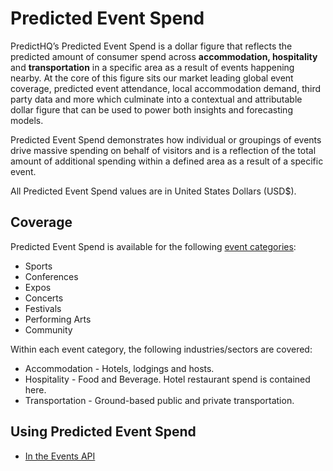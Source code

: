 # Predicted Event Spend

PredictHQ’s Predicted Event Spend is a dollar figure that reflects the predicted amount of consumer spend across **accommodation, hospitality** and **transportation** in a specific area as a result of events happening nearby. At the core of this figure sits our market leading global event coverage, predicted event attendance, local accommodation demand, third party data and more which culminate into a contextual and attributable dollar figure that can be used to power both insights and forecasting models.

Predicted Event Spend demonstrates how individual or groupings of events drive massive spending on behalf of visitors and is a reflection of the total amount of additional spending within a defined area as a result of a specific event.

All Predicted Event Spend values are in United States Dollars (USD$).

## Coverage

Predicted Event Spend is available for the following [event categories](event-categories/):

* Sports
* Conferences
* Expos
* Concerts
* Festivals
* Performing Arts
* Community

Within each event category, the following industries/sectors are covered:

* Accommodation - Hotels, lodgings and hosts.
* Hospitality - Food and Beverage. Hotel restaurant spend is contained here.
* Transportation - Ground-based public and private transportation.

## Using Predicted Event Spend

* [In the Events API](../../api/events/search-events.md)
